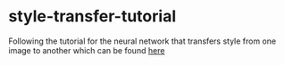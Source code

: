 # style-transfer-tutorial
Following the tutorial for the neural network that transfers style from one image to another which can be found [here](https://pytorch.org/tutorials/advanced/neural_style_tutorial.html)
